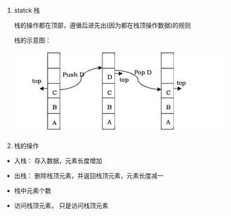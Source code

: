 1. statck 栈

   栈的操作都在顶部，遵循后进先出(因为都在栈顶操作数据)的规则

   栈的示意图：

   ![avatar](../assets/stack.jpg)

2. 栈的操作

+ 入栈： 存入数据，元素长度增加

+ 出栈： 删除栈顶元素，并返回栈顶元素，元素长度减一

+ 栈中元素个数

+ 访问栈顶元素， 只是访问栈顶元素